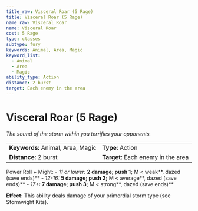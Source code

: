 ```yaml
---
title_raw: Visceral Roar (5 Rage)
title: Visceral Roar (5 Rage)
name_raw: Visceral Roar
name: Visceral Roar
cost: 5 Rage
type: classes
subtype: fury
keywords: Animal, Area, Magic
keyword_list:
  - Animal
  - Area
  - Magic
ability_type: Action
distance: 2 burst
target: Each enemy in the area
---
```


# Visceral Roar (5 Rage)

*The sound of the storm within you terrifies your opponents.*

|                                   |                                    |
| :-------------------------------- | :--------------------------------- |
| **Keywords:** Animal, Area, Magic | **Type:** Action                   |
| **Distance:** 2 burst             | **Target:** Each enemy in the area |

Power Roll + Might: - *11 or lower:* **2 damage; push 1;** M \< weak\*\*, dazed (save ends)\*\* - *12-16:* **5 damage; push 2;** M \< average\*\*, dazed (save ends)\*\* - *17+:* **7 damage; push 3;** M \< strong\*\*, dazed (save ends)\*\*

**Effect:** This ability deals damage of your primordial storm type (see Stormwight Kits).
